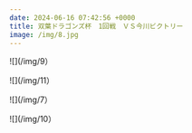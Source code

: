 ```yaml
---
date: 2024-06-16 07:42:56 +0000
title: 双葉ドラゴンズ杯　1回戦　ＶＳ今川ビクトリー
image: /img/8.jpg
---
```

![](/img/9）

![](/img/11）

![](/img/7）

![](/img/10）
